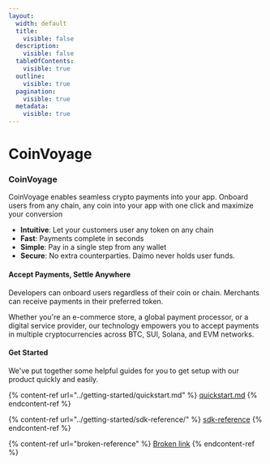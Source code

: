 ```yaml
---
layout:
  width: default
  title:
    visible: false
  description:
    visible: false
  tableOfContents:
    visible: true
  outline:
    visible: true
  pagination:
    visible: true
  metadata:
    visible: true
---
```


# CoinVoyage

### CoinVoyage

CoinVoyage enables seamless crypto payments into your app. Onboard users from any chain, any coin into your app with one click and maximize your conversion

* **Intuitive**: Let your customers user any token on any chain
* **Fast**: Payments complete in seconds
* **Simple**: Pay in a single step from any wallet
* **Secure**: No extra counterparties. Daimo never holds user funds.



#### Accept Payments, Settle Anywhere

Developers can onboard users regardless of their coin or chain. Merchants can receive payments in their preferred token.&#x20;

Whether you're an e-commerce store, a global payment processor, or a digital service provider, our technology empowers you to accept payments in multiple cryptocurrencies across BTC, SUI, Solana, and EVM networks.&#x20;



#### Get Started

We've put together some helpful guides for you to get setup with our product quickly and easily.

{% content-ref url="../getting-started/quickstart.md" %}
[quickstart.md](../getting-started/quickstart.md)
{% endcontent-ref %}

{% content-ref url="../getting-started/sdk-reference/" %}
[sdk-reference](../getting-started/sdk-reference/)
{% endcontent-ref %}

{% content-ref url="broken-reference" %}
[Broken link](broken-reference)
{% endcontent-ref %}
